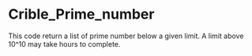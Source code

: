 # Crible_Prime_number
This code return a list of prime number below a given limit.
A limit above 10^10 may take hours to complete.
